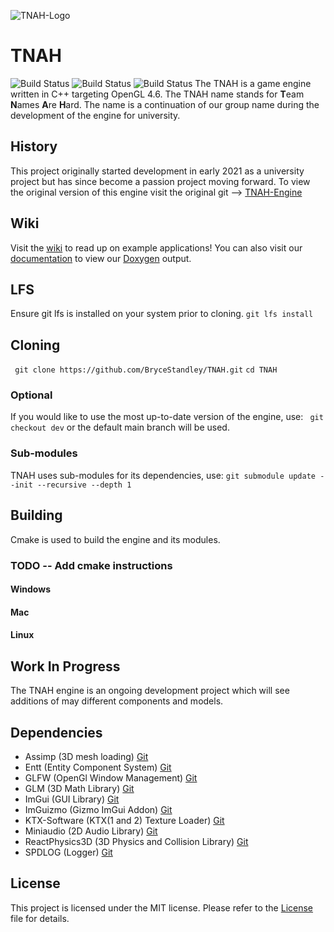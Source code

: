 ![TNAH-Logo](/resources/logo/logo.png)

# TNAH
![Build Status](https://github.com/BryceStandley/TNAH/actions/workflows/Windows.yml/badge.svg)
![Build Status](https://github.com/BryceStandley/TNAH/actions/workflows/Mac.yml/badge.svg)
![Build Status](https://github.com/BryceStandley/TNAH/actions/workflows/Linux.yml/badge.svg)
The TNAH is a game engine written in C++ targeting OpenGL 4.6. The TNAH name stands for **T**eam **N**ames **A**re **H**ard. 
The name is a continuation of our group name during the development of the engine for university.

## History
This project originally started development in early 2021 as a university project but has since become a passion project moving forward.
To view the original version of this engine visit the original git --> [TNAH-Engine](https://github.com/BryceStandley/TNAH-Engine)

## Wiki
Visit the [wiki](https://github.com/BryceStandley/TNAH/wiki) to read up on example applications!
You can also visit our [documentation](https://github.com/BryceStandley/TNAH) to view our [Doxygen](https://www.doxygen.nl/index.html) output.

## LFS
Ensure git lfs is installed on your system prior to cloning.
```git lfs install```

## Cloning
``` git clone https://github.com/BryceStandley/TNAH.git```
``` cd TNAH ```

### Optional
If you would like to use the most up-to-date version of the engine, use:
``` git checkout dev```
or the default main branch will be used.

### Sub-modules
TNAH uses sub-modules for its dependencies, use:
``` git submodule update --init --recursive --depth 1 ```

## Building
Cmake is used to build the engine and its modules.
### TODO -- Add cmake instructions
#### Windows
#### Mac
#### Linux
## Work In Progress
The TNAH engine is an ongoing development project which will see additions of may different components and models.

## Dependencies
- Assimp (3D mesh loading) [Git](https://github.com/assimp/assimp)
- Entt (Entity Component System) [Git](https://github.com/skypjack/entt)
- GLFW (OpenGl Window Management) [Git](https://github.com/glfw/glfw)
- GLM (3D Math Library) [Git](https://github.com/g-truc/glm)
- ImGui (GUI Library) [Git](https://github.com/ocornut/imgui)
- ImGuizmo (Gizmo ImGui Addon) [Git](https://github.com/CedricGuillemet/ImGuizmo)
- KTX-Software (KTX(1 and 2) Texture Loader) [Git](https://github.com/KhronosGroup/KTX-Software)
- Miniaudio (2D Audio Library) [Git](https://github.com/mackron/miniaudio)
- ReactPhysics3D (3D Physics and Collision Library) [Git](https://github.com/DanielChappuis/reactphysics3d)
- SPDLOG (Logger) [Git](https://github.com/gabime/spdlog)

## License
This project is licensed under the MIT license. Please refer to the [License](/LICENSE) file for details.